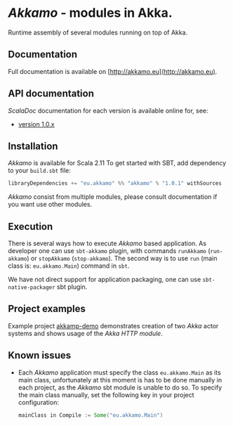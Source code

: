# _Akkamo_ - modules in Akka.
Runtime assembly of several modules running on top of Akka.

## Documentation
Full  documentation is available on [http://akkamo.eu](http://akkamo.eu).

## API documentation
_ScalaDoc_ documentation for each version is available online for, see:

* [version 1.0.x](http://akkamo.github.io/api/1.0/)

## Installation
_Akkamo_ is available for Scala 2.11
To get started with SBT, add dependency to your `build.sbt` file:
```Scala
libraryDependencies += "eu.akkamo" %% "akkamo" % "1.0.1" withSources
```
_Akkamo_ consist from multiple modules, please consult documentation 
if you want use other modules.

## Execution
There is several ways how to execute _Akkamo_ based application. As developer
one can use `sbt-akkamo` plugin, with commands `runAkkamo` (`run-akkamo`) or 
`stopAkkamo` (`stop-akkamo`).
The second way is to use `run` (main class is: `eu.akkamo.Main`) command in `sbt`. 

We have not direct support for application packaging, one can use `sbt-native-packager` sbt plugin.
  
## Project examples
Example project [akkamp-demo](https://github.com/akkamo/akkamo-demo) demonstrates creation of two
*Akka* actor systems and shows usage of the *Akka HTTP module*.
  
## Known issues
- Each *Akkamo* application must specify the class `eu.akkamo.Main` as its main class, unfortunately
  at this moment is has to be done manually in each project, as the *Akkamo* sbt module is unable
  to do so. To specify the main class manually, set the following key in your project configuration:
  
  ```scala
  mainClass in Compile := Some("eu.akkamo.Main")
  ```
 



